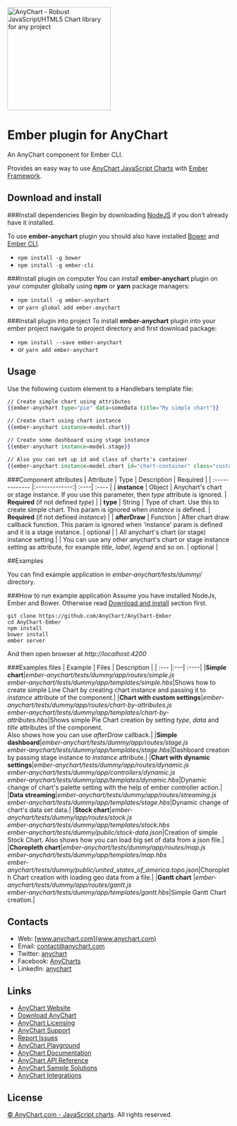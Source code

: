 [<img src="https://cdn.anychart.com/images/logo-transparent-segoe.png?2" width="234px" alt="AnyChart - Robust JavaScript/HTML5 Chart library for any project">](https://anychart.com)

Ember plugin for AnyChart
=========================

An AnyChart component for Ember CLI. 
 
Provides an easy way to use [AnyChart JavaScript Charts](http://anychart.com) with [Ember Framework](http://emberjs.com/).  

## Download and install

###Install dependencies
Begin by downloading [NodeJS](https://nodejs.org/en/) if you don’t already have it installed.

To use **ember-anychart** plugin you should also have installed [Bower](https://bower.io/) and [Ember CLI](https://ember-cli.com/).

* `npm install -g bower`  
* `npm install -g ember-cli`

###Install plugin on computer
You can install **ember-anychart** plugin on your computer globally using **npm** or **yarn** package managers:  
* `npm install -g ember-anychart`  
* or `yarn global add ember-anychart`  

###Install plugin into project
To install **ember-anychart** plugin into your ember project navigate to project directory and first download package: 

* `npm install --save ember-anychart` 
* or `yarn add ember-anychart`


## Usage

Use the following custom element to a Handlebars template file:

```handlebars
// Create simple chart using attributes
{{ember-anychart type="pie" data=someData title="My simple chart"}}

// Create chart using chart instance
{{ember-anychart instance=model.chart}}

// Create some dashboard using stage instance
{{ember-anychart instance=model.stage}}

// Also you can set up id and class of charts's container
{{ember-anychart instance=model.chart id="chart-container" class="custom-styled-container"}}
```


###Component attributes
| Attribute | Type | Description | Required |
| :------------- |:-------------:| :----| :---- |
| **instance** | Object | Anychart's chart or stage instance. If you use this parameter, then *type* attribute is ignored. | **Required** (if not defined *type*) |
| **type** | String | Type of chart. Use this to create simple chart. This param is ignored when *instance* is defined. | **Required** (if not defined *instance*) |
| **afterDraw** | Function | After chart draw callback function. This param is ignored when 'instance' param is defined and it is a stage instance. | optional |
| All anychart's chart (or stage) instance setting | | You can use any other anychart's chart or stage instance setting as attribute, for example *title*, *label*, *legend* and so on. | optional |


##Examples

You can find example application in *ember-anychart/tests/dummy/* directory.

###How to run example application
Assume you have installed NodeJs, Ember and Bower. Otherwise read [Download and install](#download-and-install) section first.

```
git clone https://github.com/AnyChart/AnyChart-Ember
cd AnyChart-Ember
npm install
bower install
ember server
```
And then open browser at *http://localhost:4200*

###Examples files
| Example | Files | Description |
| :--- |:---| :----|
|**Simple chart**|*ember-anychart/tests/dummy/app/routes/simple.js*<br>*ember-anychart/tests/dummy/app/templates/simple.hbs*|Shows how to create simple Line Chart by creating chart instance and passing it to *instance* attribute of the component.|
|**Chart with custom settings**|*ember-anychart/tests/dummy/app/routes/chart-by-attributes.js*<br>*ember-anychart/tests/dummy/app/templates/chart-by-attributes.hbs*|Shows simple Pie Chart creation by setting *type*, *data* and *title* attributes of the component.<br>Also shows how you can use *afterDraw* callback.|
|**Simple dashboard**|*ember-anychart/tests/dummy/app/routes/stage.js*<br>*ember-anychart/tests/dummy/app/templates/stage.hbs*|Dashboard creation by passing stage instance to *instance* attribute.|
|**Chart with dynamic settings**|*ember-anychart/tests/dummy/app/routes/dynamic.js*<br>*ember-anychart/tests/dummy/app/controllers/dynamic.js*<br>*ember-anychart/tests/dummy/app/templates/dynamic.hbs*|Dynamic change of chart's palette setting with the help of ember controller action.|
|**Data streaming**|*ember-anychart/tests/dummy/app/routes/streaming.js*<br>*ember-anychart/tests/dummy/app/templates/stage.hbs*|Dynamic change of chart's data set data.|
|**Stock chart**|*ember-anychart/tests/dummy/app/routes/stock.js*<br>*ember-anychart/tests/dummy/app/templates/stock.hbs*<br>*ember-anychart/tests/dummy/public/stock-data.json*|Creation of simple Stock Chart. Also shows how you can load big set of data from a json file.|
|**Choropleth chart**|*ember-anychart/tests/dummy/app/routes/map.js*<br>*ember-anychart/tests/dummy/app/templates/map.hbs*<br>*ember-anychart/tests/dummy/public/united_states_of_america.topo.json*|Choropleth Chart creation with loading geo data from a file.|
|**Gantt chart** |*ember-anychart/tests/dummy/app/routes/gantt.js*<br>*ember-anychart/tests/dummy/app/templates/gantt.hbs*|Simple Gantt Chart creation.|


## Contacts

* Web: [www.anychart.com](www.anychart.com)
* Email: [contact@anychart.com](mailto:contact@anychart.com)
* Twitter: [anychart](https://twitter.com/anychart)
* Facebook: [AnyCharts](https://www.facebook.com/AnyCharts)
* LinkedIn: [anychart](https://www.linkedin.com/company/anychart)

## Links

* [AnyChart Website](http://www.anychart.com)
* [Download AnyChart](http://www.anychart.com/download/)
* [AnyChart Licensing](http://www.anychart.com/buy/)
* [AnyChart Support](http://www.anychart.com/support/)
* [Report Issues](http://github.com/AnyChart/anychart/issues)
* [AnyChart Playground](http://playground.anychart.com)
* [AnyChart Documentation](http://docs.anychart.com)
* [AnyChart API Reference](http://api.anychart.com)
* [AnyChart Sample Solutions](http://www.anychart.com/solutions/)
* [AnyChart Integrations](http://www.anychart.com/integrations/)

## License

[© AnyChart.com - JavaScript charts](http://www.anychart.com). All rights reserved.
